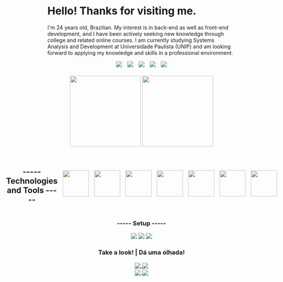 # Hello! Thanks for visiting me.
I'm 24 years old, Brazilian. My interest is in back-end as well as front-end development, and I have been actively seeking new knowledge through college and related online courses.
I am currently studying Systems Analysis and Development at Universidade Paulista (UNIP) and am looking forward to applying my knowledge and skills in a professional environment.

<div align="center" style="display:flex; gap:1em; align-items:center; justify-content:center"> 
  <a href="https://www.instagram.com/sr.jhones_/" target="_blank"> 
  <img src="https://img.shields.io/badge/Instagram-E4405F?style=for-the-badge&logo=instagram&logoColor=white"> </a>
  
  <a href="mailto:cassio.bjhones@gmail.com" >
  <img src="https://img.shields.io/badge/Gmail-D14836?style=for-the-badge&logo=gmail&logoColor=white"> </a>
  
  <a href="https://www.linkedin.com/in/cassio-bjhones/" target="_blank"> 
  <img src="https://img.shields.io/badge/LinkedIn-0077B5?style=for-the-badge&logo=linkedin&logoColor=white"> </a>

  <a href="https://twitter.com/Sr_Jhones_" target="_blank"> 
  <img src="https://img.shields.io/badge/Twitter-1DA1F2?style=for-the-badge&logo=twitter&logoColor=white"> </a>
  
  <a href="https://www.behance.net/newwaydesign?tracking_source=search_users|NEW%20WAY%20DESIGN" target="_blank">
  <img src="https://img.shields.io/badge/-Behance-blue?style=for-the-badge&logo=behance&logoColor=white" > </a>
</div>

###

<div align="center"> <!-- --TOP LANGS--TOP LANGS-- -->
  <img src="https://github-readme-stats.vercel.app/api/top-langs/?username=CassioJhones&layout=compact&theme=merko&langs_count=8" height="190em"/>
  <img src="https://github-readme-stats.vercel.app/api?username=CassioJhones&show_icons=true&theme=merko&count_private=true" height="190em"/>
</div> <!-- --TOP LANGS--TOP LANGS-- -->

###
 
<!-- --HABILITY-- --HABILITY-- -->
<div align="center" style="display:flex; gap:1em; align-items:center; justify-content:center">  
  
## ----- Technologies and Tools ----- 
  
<img src="https://cdn.jsdelivr.net/gh/devicons/devicon/icons/java/java-original.svg" height="70em"/>
<img src="https://cdn.jsdelivr.net/gh/devicons/devicon/icons/vscode/vscode-original.svg" height="70em"/>
<img src="https://cdn.jsdelivr.net/gh/devicons/devicon/icons/html5/html5-original.svg" height="70em" />
<img src="https://cdn.jsdelivr.net/gh/devicons/devicon/icons/css3/css3-original.svg" height="70em"/>
<img src="https://cdn.jsdelivr.net/gh/devicons/devicon/icons/javascript/javascript-original.svg" height="70em"/>
<img src="https://cdn.jsdelivr.net/gh/devicons/devicon/icons/nodejs/nodejs-original.svg" height="70em" />
<img src="https://cdn.jsdelivr.net/gh/devicons/devicon/icons/git/git-original.svg" height="70em" />
         
</div>
<!-- --HABILITY-- --HABILITY-- -->

<!-- --SETUP-- --SETUP-- -->
<div align="center">
  
  ### ----- Setup -----
  
  <img src="https://img.shields.io/badge/Windows_10-Samsung_Expert_-0078D6?style=for-the-badge&logo=windows&logoColor=white" /> 
  <img src="https://img.shields.io/badge/Intel-Core_i5_7th_Gen-0071C5?style=for-the-badge&logo=intel&logoColor=white" />
  <img src="https://img.shields.io/badge/NVIDIA-GEFORCE_920MX-76B900?style=for-the-badge&logo=nvidia&logoColor=white" />
  
</div>
<!-- --SETUP-- --SETUP-- -->
<!-- --REPOS EXTRAS----REPOS EXTRAS-- -->

<div align="center" style="gap:1em 1em;">
  
### Take a look!  |  Dá uma olhada!
  
<a href="https://github.com/CassioJhones/AboutMe" align="center">
<img align="center" src="https://github-readme-stats.vercel.app/api/pin/?username=CassioJhones&repo=AboutMe&theme=merko" /> </a>

<a href="https://github.com/CassioJhones/Robotron" align="center">
<img align="center" src="https://github-readme-stats.vercel.app/api/pin/?username=CassioJhones&repo=Robotron&theme=merko" /> </a>
</div>
<div align="center" style="gap:1em 1em;">
<a href="https://github.com/CassioJhones/JS_BrowserData" align="center" style="gap:1em 1em;">
<img align="center" src="https://github-readme-stats.vercel.app/api/pin/?username=CassioJhones&repo=JS_BrowserData&theme=merko" /> </a>
  
<a href="https://github.com/CassioJhones/JS_SecretNumber" align="center" style="gap:1em 1em;">
<img align="center" src="https://github-readme-stats.vercel.app/api/pin/?username=CassioJhones&repo=JS_SecretNumber&theme=merko" /> </a>
  
</div>
<!-- --REPOS EXTRAS----REPOS EXTRAS-- -->
